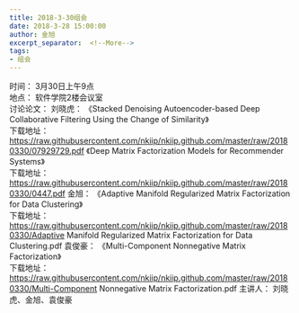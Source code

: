 ```yaml
---
title: 2018-3-30组会
date: 2018-3-28 15:00:00
author: 金旭
excerpt_separator:  <!--More-->
tags:
- 组会
---
```


时间： 3月30日上午9点  
地点： 软件学院2楼会议室  
讨论论文：
刘晓虎：
《Stacked Denoising Autoencoder-based Deep Collaborative Filtering Using the Change of Similarity》  
 下载地址：https://raw.githubusercontent.com/nkiip/nkiip.github.com/master/raw/20180330/07929729.pdf
《Deep Matrix Factorization Models for Recommender Systems》   
 下载地址：https://raw.githubusercontent.com/nkiip/nkiip.github.com/master/raw/20180330/0447.pdf
金旭：
《Adaptive Manifold Regularized Matrix Factorization for Data Clustering》  
 下载地址：https://raw.githubusercontent.com/nkiip/nkiip.github.com/master/raw/20180330/Adaptive Manifold Regularized Matrix Factorization for Data Clustering.pdf
袁俊豪：
《Multi-Component Nonnegative Matrix Factorization》   
 下载地址：https://raw.githubusercontent.com/nkiip/nkiip.github.com/master/raw/20180330/Multi-Component Nonnegative Matrix Factorization.pdf
主讲人： 刘晓虎、金旭、袁俊豪